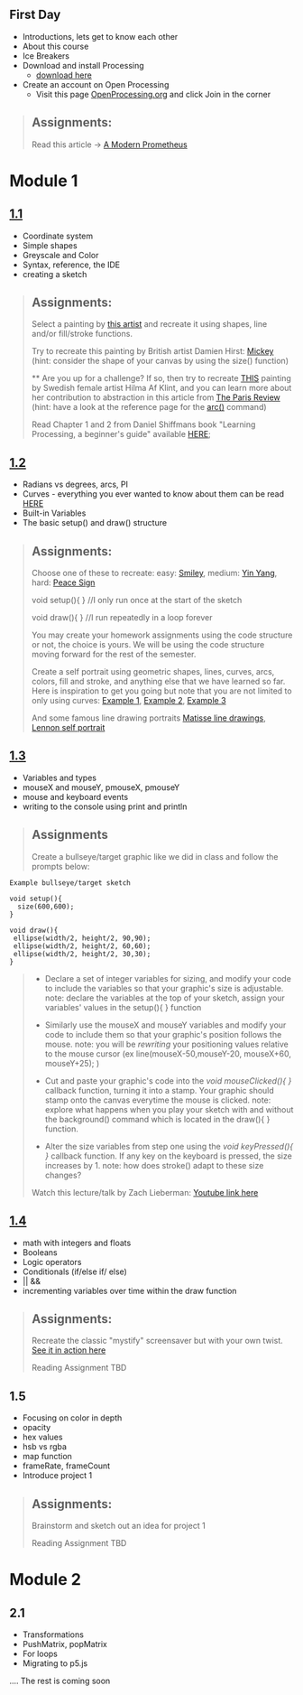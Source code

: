 ## First Day
* Introductions, lets get to know each other
* About this course
* Ice Breakers
* Download and install Processing
  * [download here](https://processing.org/download/)
* Create an account on Open Processing
  * Visit this page [OpenProcessing.org](www.openprocessing.org) and click Join in the corner
> ## Assignments:
> Read this article -> [A Modern Prometheus](https://medium.com/processing-foundation/a-modern-prometheus-59aed94abe85)

# Module 1
## [1.1](https://github.com/dacaldera/CFTA_Spring2021/blob/main/Course%20Materials/Modules/1_1.md)
* Coordinate system
* Simple shapes
* Greyscale and Color
* Syntax, reference, the IDE
* creating a sketch
> ## Assignments:
> Select a painting by [this artist](https://www.google.com/search?q=mondrian&tbm=isch&chips=q:mondrian,g_1:art:RCyBiMoxD-g%3D&hl=en&sa=X&ved=2ahUKEwiIgaSKzanuAhWKY60KHXFPB9EQ4lYoAHoECAEQGQ&biw=1392&bih=725) and recreate it using shapes, line and/or fill/stroke functions.
> 
> Try to recreate this painting by British artist Damien Hirst: [Mickey](http://www.damienhirst.com/mickey) (hint: consider the shape of your canvas by using the size() function) 
> 
> ** Are you up for a challenge? If so, then try to recreate [THIS](https://www.theparisreview.org/blog/wp-content/uploads/2018/10/hilma_af_klint_svanen.jpg) painting by Swedish female artist Hilma Af Klint, and you can learn more about her contribution to abstraction in this article from [The Paris Review](https://www.theparisreview.org/blog/2018/10/12/the-first-abstract-painter-was-a-woman/) (hint: have a look at the reference page for the [arc()](https://processing.org/reference/arc_.html) command)
>
> Read Chapter 1 and 2 from Daniel Shiffmans book "Learning Processing, a beginner's guide" available [HERE](https://github.com/dacaldera/CFTA_Spring2021/blob/main/Course%20Materials/Readings/Learning_Processing_by_Daniel_Shiffman.pdf);

## [1.2](https://github.com/dacaldera/CFTA_Spring2021/blob/main/Course%20Materials/Modules/1_2.md)
* Radians vs degrees, arcs, PI
* Curves - everything you ever wanted to know about them can be read [HERE](https://processing.org/tutorials/curves/)
* Built-in Variables
* The basic setup() and draw() structure
> ## Assignments:
> Choose one of these to recreate: easy: [Smiley](https://www.google.com/search?q=90%27s+smiley&hl=en&sxsrf=ALeKk004_aV8J0w9Lg6KTb-a01KB8tb0aw:1611115594978&source=lnms&tbm=isch&sa=X&ved=2ahUKEwjY6eul0anuAhWFU80KHX0OBxkQ_AUoAXoECBcQAw&biw=1392&bih=725), medium: [Yin Yang](https://www.google.com/search?q=Yin+Yang&tbm=isch&ved=2ahUKEwj1xdGC0qnuAhUWhqwKHbfqDLgQ2-cCegQIABAA&oq=Yin+Yang&gs_lcp=CgNpbWcQAzIHCAAQsQMQQzIECAAQQzIHCAAQsQMQQzIECAAQQzIHCAAQsQMQQzIKCAAQsQMQgwEQQzIICAAQsQMQgwEyBQgAELEDMgcIABCxAxBDMgcIABCxAxBDOgQIIxAnOgIIAFCbqgFYm7UBYNu5AWgAcAB4AIABaIgB8wWSAQM2LjKYAQCgAQGqAQtnd3Mtd2l6LWltZ8ABAQ&sclient=img&ei=Da0HYLWLI5aMsgW31bPACw&bih=725&biw=1392&hl=en), hard: [Peace Sign](https://www.google.com/search?q=peace+sign&tbm=isch&ved=2ahUKEwjI0O3_0anuAhUKb60KHY3tDckQ2-cCegQIABAA&oq=peace+sign&gs_lcp=CgNpbWcQAzIHCAAQsQMQQzIFCAAQsQMyBQgAELEDMgIIADIFCAAQsQMyBQgAELEDMgUIABCxAzIFCAAQsQMyBQgAELEDMgcIABCxAxBDUIciWIciYIUkaABwAHgAgAFgiAFgkgEBMZgBAKABAaoBC2d3cy13aXotaW1nwAEB&sclient=img&ei=B60HYIixLYretQWN27fIDA&bih=725&biw=1392&hl=en)
> 
>void setup(){  } //I only run once at the start of the sketch
>
>void draw(){  } //I run repeatedly in a loop forever
>
>You may create your homework assignments using the code structure or not, the choice is yours. We will be using the code structure moving forward for the rest of the semester.
>
> Create a self portrait using geometric shapes, lines, curves, arcs, colors, fill and stroke, and anything else that we have learned so far. Here is inspiration to get you going but note that you are not limited to only using curves: [Example 1](http://blog.ocad.ca/wordpress/gart1b70-fw201203-01/files/2013/01/selfportrait-processing.png), [Example 2](http://blog.ocad.ca/wordpress/gart1b70-fw201203-01/2013/01/processing-self-portrait-emma-burkeitt/), [Example 3](https://enginayaz.files.wordpress.com/2011/09/portrait.jpg)
>
>And some famous line drawing portraits [Matisse line drawings](https://www.google.com/search?q=henri+matisse+woman+face+line+drawing&tbm=isch&ved=2ahUKEwiJs4ix1qnuAhUPE6wKHYY9C4gQ2-cCegQIABAA&oq=henri+matisse+woman+face+line+drawing&gs_lcp=CgNpbWcQAzIECCMQJ1CkF1ibGGCwGmgAcAB4AIABY4gBwgGSAQEymAEAoAEBqgELZ3dzLXdpei1pbWfAAQE&sclient=img&ei=oLEHYInjKY-msAWG-6zACA&bih=725&biw=1392&hl=en), [Lennon self portrait](https://www.google.com/search?q=john+lennon+self+portrait+-h&tbm=isch&ved=2ahUKEwjAlar-trvuAhUVFqwKHcSyAXMQ2-cCegQIABAA&oq=john+lennon+self+portrait+-h&gs_lcp=CgNpbWcQA1DZJljZJmDoKmgAcAB4AIABRogBRpIBATGYAQCgAQGqAQtnd3Mtd2l6LWltZ8ABAQ&sclient=img&ei=oAARYMDFBJWssAXE5YaYBw&bih=725&biw=1392)
>


## [1.3](https://github.com/dacaldera/CFTA_Spring2021/blob/main/Course%20Materials/Modules/1_3.md)
* Variables and types
* mouseX and mouseY, pmouseX, pmouseY
* mouse and keyboard events
* writing to the console using print and println
> ## Assignments
>
> Create a bullseye/target graphic like we did in class and follow the prompts below:
```
Example bullseye/target sketch

void setup(){
  size(600,600);
}

void draw(){
 ellipse(width/2, height/2, 90,90);
 ellipse(width/2, height/2, 60,60);
 ellipse(width/2, height/2, 30,30);
}
```
>
> * Declare a set of integer variables for sizing, and modify your code to include the variables so that your graphic's size is adjustable. note: declare the variables at the top of your sketch, assign your variables' values in the setup(){  } function
>
> * Similarly use the mouseX and mouseY variables and modify your code to include them so that your graphic's position follows the mouse. note: you will be *rewriting* your positioning values relative to the mouse cursor (ex line(mouseX-50,mouseY-20, mouseX+60, mouseY+25); )
>
> * Cut and paste your graphic's code into the *void mouseClicked(){  }* callback function, turning it into a stamp. Your graphic should stamp onto the canvas everytime the mouse is clicked. note: explore what happens when you play your sketch with and without the background() command which is located in the draw(){  } function. 
>
> * Alter the size variables from step one using the *void keyPressed(){  }* callback function. If any key on the keyboard is pressed, the size increases by 1. note: how does stroke() adapt to these size changes?  
>
> Watch this lecture/talk by Zach Lieberman: [Youtube link here](https://www.youtube.com/watch?v=bmztlO9_Wvo)

## [1.4](https://github.com/dacaldera/CFTA_Spring2021/blob/main/Course%20Materials/Modules/1_4.md)
* math with integers and floats
* Booleans
* Logic operators
* Conditionals (if/else if/ else)
* || &&
* incrementing variables over time within the draw function
> ## Assignments:
> Recreate the classic "mystify" screensaver but with your own twist. [See it in action here](https://www.youtube.com/watch?v=FPfMkEgi2qI)
>
>Reading Assignment TBD

## 1.5
* Focusing on color in depth
* opacity
* hex values
* hsb vs rgba
* map function
* frameRate, frameCount
* Introduce project 1
> ## Assignments:
> Brainstorm and sketch out an idea for project 1
> 
> Reading Assignment TBD


# Module 2
## 2.1
* Transformations
* PushMatrix, popMatrix
* For loops
* Migrating to p5.js

.... The rest is coming soon





